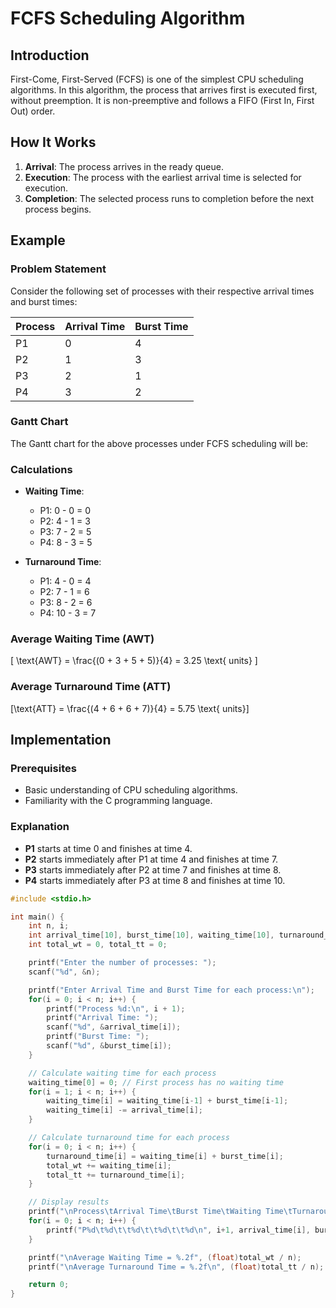 # FCFS Scheduling Algorithm

## Introduction

First-Come, First-Served (FCFS) is one of the simplest CPU scheduling algorithms. In this algorithm, the process that arrives first is executed first, without preemption. It is non-preemptive and follows a FIFO (First In, First Out) order.

## How It Works

1. **Arrival**: The process arrives in the ready queue.
2. **Execution**: The process with the earliest arrival time is selected for execution.
3. **Completion**: The selected process runs to completion before the next process begins.

## Example

### Problem Statement

Consider the following set of processes with their respective arrival times and burst times:

| Process | Arrival Time | Burst Time |
|---------|--------------|------------|
| P1      | 0            | 4          |
| P2      | 1            | 3          |
| P3      | 2            | 1          |
| P4      | 3            | 2          |

### Gantt Chart

The Gantt chart for the above processes under FCFS scheduling will be:


### Calculations

- **Waiting Time**:
  - P1: 0 - 0 = 0
  - P2: 4 - 1 = 3
  - P3: 7 - 2 = 5
  - P4: 8 - 3 = 5

- **Turnaround Time**:
  - P1: 4 - 0 = 4
  - P2: 7 - 1 = 6
  - P3: 8 - 2 = 6
  - P4: 10 - 3 = 7

### Average Waiting Time (AWT)

\[
\text{AWT} = \frac{(0 + 3 + 5 + 5)}{4} = 3.25 \text{ units}
\]

### Average Turnaround Time (ATT)

\[\text{ATT} = \frac{(4 + 6 + 6 + 7)}{4} = 5.75 \text{ units}\]

## Implementation

### Prerequisites

- Basic understanding of CPU scheduling algorithms.
- Familiarity with the C programming language.

### Explanation

- **P1** starts at time 0 and finishes at time 4.
- **P2** starts immediately after P1 at time 4 and finishes at time 7.
- **P3** starts immediately after P2 at time 7 and finishes at time 8.
- **P4** starts immediately after P3 at time 8 and finishes at time 10.

```c
#include <stdio.h>

int main() {
    int n, i;
    int arrival_time[10], burst_time[10], waiting_time[10], turnaround_time[10];
    int total_wt = 0, total_tt = 0;

    printf("Enter the number of processes: ");
    scanf("%d", &n);

    printf("Enter Arrival Time and Burst Time for each process:\n");
    for(i = 0; i < n; i++) {
        printf("Process %d:\n", i + 1);
        printf("Arrival Time: ");
        scanf("%d", &arrival_time[i]);
        printf("Burst Time: ");
        scanf("%d", &burst_time[i]);
    }

    // Calculate waiting time for each process
    waiting_time[0] = 0; // First process has no waiting time
    for(i = 1; i < n; i++) {
        waiting_time[i] = waiting_time[i-1] + burst_time[i-1];
        waiting_time[i] -= arrival_time[i];
    }

    // Calculate turnaround time for each process
    for(i = 0; i < n; i++) {
        turnaround_time[i] = waiting_time[i] + burst_time[i];
        total_wt += waiting_time[i];
        total_tt += turnaround_time[i];
    }

    // Display results
    printf("\nProcess\tArrival Time\tBurst Time\tWaiting Time\tTurnaround Time\n");
    for(i = 0; i < n; i++) {
        printf("P%d\t%d\t\t%d\t\t%d\t\t%d\n", i+1, arrival_time[i], burst_time[i], waiting_time[i], turnaround_time[i]);
    }

    printf("\nAverage Waiting Time = %.2f", (float)total_wt / n);
    printf("\nAverage Turnaround Time = %.2f\n", (float)total_tt / n);

    return 0;
}
```
